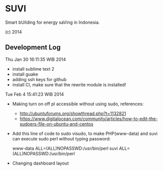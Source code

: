 SUVI
====

Smart bUilding for energy saVing in Indonesia.

(c) 2014

Development Log
---------------
Thu Jan 30 16:11:35 WIB 2014
* install sublime text 2
* install guake
* adding ssh keys for github
* install CI, make sure that the rewrite module is installed!

Tue Feb  4 15:41:23 WIB 2014
* Making turn on off pl accessible without using sudo, references:
	* http://ubuntuforums.org/showthread.php?t=1132821
	* https://www.digitalocean.com/community/articles/how-to-edit-the-sudoers-file-on-ubuntu-and-centos
* Add this line of code to sudo visudo, to make PHP(www-data) and suvi can execute sudo perl without typing password:

	www-data ALL=(ALL)NOPASSWD:/usr/bin/perl
	suvi ALL=(ALL)NOPASSWD:/usr/bin/perl
	
* Changing dashboard layout